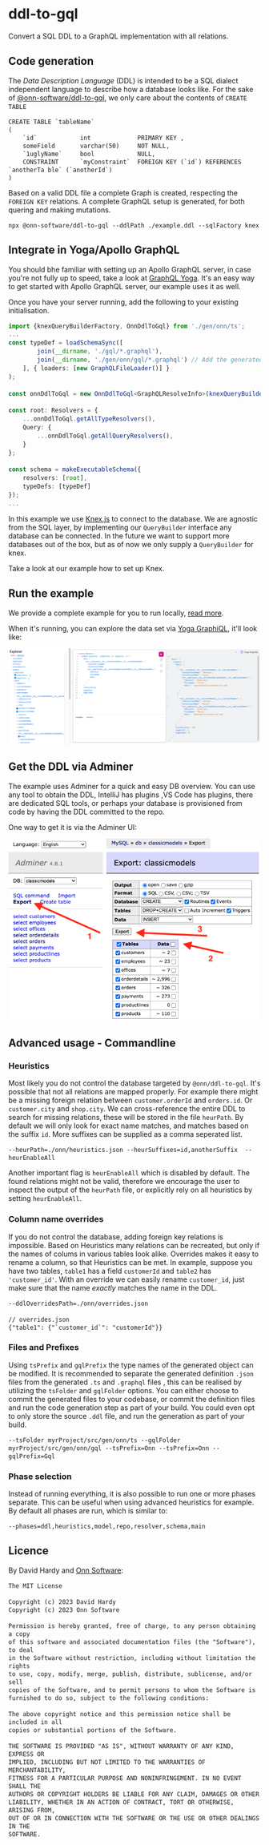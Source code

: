# ddl-to-gql
Convert a SQL DDL to a GraphQL implementation with all relations.

## Code generation

The _Data Description Language_ (DDL) is intended to be a SQL dialect independent language to describe how a database looks like.
For the sake of [@onn-software/ddl-to-gql](https://www.npmjs.com/package/@onn-software/ddl-to-gql), we only care about the contents of `CREATE TABLE`

```mysql
CREATE TABLE `tableName`
(
    `id`            int             PRIMARY KEY ,
    someField       varchar(50)     NOT NULL,
    `1uglyName`     bool            NULL,
    CONSTRAINT      `myConstraint`  FOREIGN KEY (`id`) REFERENCES `anotherTa ble` (`anotherId`)
)
```

Based on a valid DDL file a complete Graph is created, respecting the `FOREIGN KEY` relations. 
A complete GraphQL setup is generated, for both quering and making mutations.

```npm
npx @onn-software/ddl-to-gql --ddlPath ./example.ddl --sqlFactory knex
```

## Integrate in Yoga/Apollo GraphQL
You should bhe familiar with setting up an Apollo GraphQL server, in case you're not fully up to speed, take a look at [GraphQL Yoga](https://the-guild.dev/graphql/yoga-server). 
It's an easy way to get started with Apollo GraphQL server, our example uses it as well. 

Once you have your server running, add the following to your existing initialisation.

```typescript
import {knexQueryBuilderFactory, OnnDdlToGql} from './gen/onn/ts';
...
const typeDef = loadSchemaSync([ 
        join(__dirname, './gql/*.graphql'), 
        join(__dirname, './gen/onn/gql/*.graphql') // Add the generated .graphql to your initalization
    ], { loaders: [new GraphQLFileLoader()] }
);

const onnDdlToGql = new OnnDdlToGql<GraphQLResolveInfo>(knexQueryBuilderFactory(knex(config)));

const root: Resolvers = {
    ...onnDdlToGql.getAllTypeResolvers(),
    Query: {
        ...onnDdlToGql.getAllQueryResolvers(),
    }
};

const schema = makeExecutableSchema({
    resolvers: [root],
    typeDefs: [typeDef]
});
...
```

In this example we use [Knex.js](https://knexjs.org/) to connect to the database. 
We are agnostic from the SQL layer, by implementing our `QueryBuilder` interface any database can be connected.
In the future we want to support more databases out of the box, but as of now we only supply a `QueryBuilder` for knex.

Take a look at our example how to set up Knex.

## Run the example

We provide a complete example for you to run locally, [read more](https://github.com/onn-software/ddl-to-gql/tree/main/example).

When it's running, you can explore the data set via [Yoga GraphiQL](http://localhost:4000/graphql), it'll look like:

![ExampleResult](ExampleResult.png)

## Get the DDL via Adminer

The example uses Adminer for a quick and easy DB overview. You can use any tool to obtain the DDL, IntelliJ has plugins ,VS Code has plugins, there are dedicated SQL tools, or perhaps your database is provisioned from code by having the DDL committed to the repo.

One way to get it is via the Adminer UI:

![How to DDL](AdminerDDL.png)

## Advanced usage - Commandline

### Heuristics

Most likely you do not control the database targeted by `@onn/ddl-to-gql`. It's possible that not all relations are mapped properly.
For example there might be a missing foreign relation between `customer.orderId` and `orders.id`. Or `customer.city` and `shop.city`.
We can cross-reference the entire DDL to search for missing relations, these will be stored in the file `heurPath`. 
By default we will only look for exact name matches, and matches based on the suffix `id`. 
More suffixes can be supplied as a comma seperated list.

```
--heurPath=./onn/heuristics.json --heurSuffixes=id,anotherSuffix  --heurEnableAll
```

Another important flag is `heurEnableAll` which is disabled by default. The found relations might not be valid, 
therefore we encourage the user to inspect the output of the `heurPath` file, or explicitly rely on all heuristics by setting `heurEnableAll`.

### Column name overrides

If you do not control the database, adding foreign key relations is impossible. Based on Heuristics many relations can be recreated, 
but only if the names of colums in various tables look alike. Overrides makes it easy to rename a column, so that Heuristics can be met.
In example, suppose you have two tables, `table1` has a field `customerId` and `table2` has `'customer_id'`. 
With an override we can easily rename `customer_id`, just make sure that the name _exactly_ matches the name in the DDL.

```
--ddlOverridesPath=./onn/overrides.json

// overrides.json
{"table1": {"`customer_id`": "customerId"}}
```

### Files and Prefixes

Using `tsPrefix` and `gqlPrefix` the type names of the generated object can be modified. 
It is recommended to separate the generated definition `.json` files from the generated `.ts` and `.graphql` files
, this can be realised by utilizing the `tsFolder` and `gqlFolder` options.
You can either choose to commit the generated files to your codebase, or commit the definition files and run the code
generation step as part of your build. You could even opt to only store the source `.ddl` file, and run the generation
as part of your build.

```
--tsFolder myrProject/src/gen/onn/ts --gqlFolder myrProject/src/gen/onn/gql --tsPrefix=Onn --tsPrefix=Onn --gqlPrefix=Gql
```

### Phase selection

Instead of running everything, it is also possible to run one or more phases separate. 
This can be useful when using advanced heuristics for example. 
By default all phases are run, which is similar to: 

```
--phases=ddl,heuristics,model,repo,resolver,schema,main
```

## Licence

By David Hardy and [Onn Software](https://onn.software):

```
The MIT License

Copyright (c) 2023 David Hardy
Copyright (c) 2023 Onn Software

Permission is hereby granted, free of charge, to any person obtaining a copy
of this software and associated documentation files (the "Software"), to deal
in the Software without restriction, including without limitation the rights
to use, copy, modify, merge, publish, distribute, sublicense, and/or sell
copies of the Software, and to permit persons to whom the Software is
furnished to do so, subject to the following conditions:

The above copyright notice and this permission notice shall be included in all
copies or substantial portions of the Software.

THE SOFTWARE IS PROVIDED "AS IS", WITHOUT WARRANTY OF ANY KIND, EXPRESS OR
IMPLIED, INCLUDING BUT NOT LIMITED TO THE WARRANTIES OF MERCHANTABILITY,
FITNESS FOR A PARTICULAR PURPOSE AND NONINFRINGEMENT. IN NO EVENT SHALL THE
AUTHORS OR COPYRIGHT HOLDERS BE LIABLE FOR ANY CLAIM, DAMAGES OR OTHER
LIABILITY, WHETHER IN AN ACTION OF CONTRACT, TORT OR OTHERWISE, ARISING FROM,
OUT OF OR IN CONNECTION WITH THE SOFTWARE OR THE USE OR OTHER DEALINGS IN THE
SOFTWARE.
```

